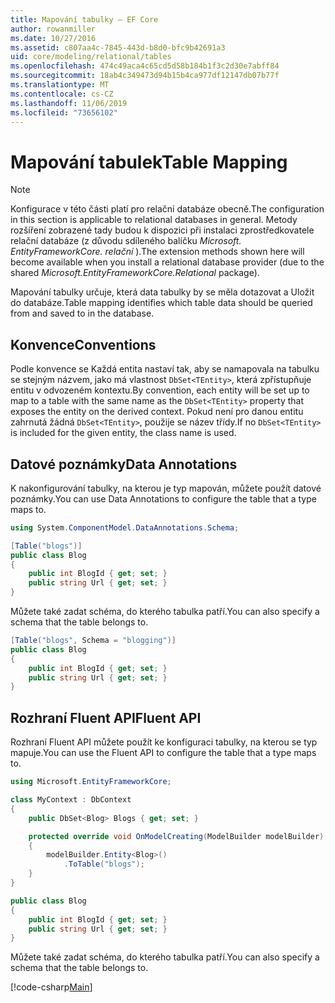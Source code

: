 ```yaml
---
title: Mapování tabulky – EF Core
author: rowanmiller
ms.date: 10/27/2016
ms.assetid: c807aa4c-7845-443d-b8d0-bfc9b42691a3
uid: core/modeling/relational/tables
ms.openlocfilehash: 474c49aca4c65cd5d58b184b1f3c2d30e7abff84
ms.sourcegitcommit: 18ab4c349473d94b15b4ca977df12147db07b77f
ms.translationtype: MT
ms.contentlocale: cs-CZ
ms.lasthandoff: 11/06/2019
ms.locfileid: "73656102"
---
```

# <a name="table-mapping"></a><span data-ttu-id="ecf5f-102">Mapování tabulek</span><span class="sxs-lookup"><span data-stu-id="ecf5f-102">Table Mapping</span></span>

> [!NOTE]  
> <span data-ttu-id="ecf5f-103">Konfigurace v této části platí pro relační databáze obecně.</span><span class="sxs-lookup"><span data-stu-id="ecf5f-103">The configuration in this section is applicable to relational databases in general.</span></span> <span data-ttu-id="ecf5f-104">Metody rozšíření zobrazené tady budou k dispozici při instalaci zprostředkovatele relační databáze (z důvodu sdíleného balíčku *Microsoft. EntityFrameworkCore. relační* ).</span><span class="sxs-lookup"><span data-stu-id="ecf5f-104">The extension methods shown here will become available when you install a relational database provider (due to the shared *Microsoft.EntityFrameworkCore.Relational* package).</span></span>

<span data-ttu-id="ecf5f-105">Mapování tabulky určuje, která data tabulky by se měla dotazovat a Uložit do databáze.</span><span class="sxs-lookup"><span data-stu-id="ecf5f-105">Table mapping identifies which table data should be queried from and saved to in the database.</span></span>

## <a name="conventions"></a><span data-ttu-id="ecf5f-106">Konvence</span><span class="sxs-lookup"><span data-stu-id="ecf5f-106">Conventions</span></span>

<span data-ttu-id="ecf5f-107">Podle konvence se Každá entita nastaví tak, aby se namapovala na tabulku se stejným názvem, jako má vlastnost `DbSet<TEntity>`, která zpřístupňuje entitu v odvozeném kontextu.</span><span class="sxs-lookup"><span data-stu-id="ecf5f-107">By convention, each entity will be set up to map to a table with the same name as the `DbSet<TEntity>` property that exposes the entity on the derived context.</span></span> <span data-ttu-id="ecf5f-108">Pokud není pro danou entitu zahrnutá žádná `DbSet<TEntity>`, použije se název třídy.</span><span class="sxs-lookup"><span data-stu-id="ecf5f-108">If no `DbSet<TEntity>` is included for the given entity, the class name is used.</span></span>

## <a name="data-annotations"></a><span data-ttu-id="ecf5f-109">Datové poznámky</span><span class="sxs-lookup"><span data-stu-id="ecf5f-109">Data Annotations</span></span>

<span data-ttu-id="ecf5f-110">K nakonfigurování tabulky, na kterou je typ mapován, můžete použít datové poznámky.</span><span class="sxs-lookup"><span data-stu-id="ecf5f-110">You can use Data Annotations to configure the table that a type maps to.</span></span>

``` csharp
using System.ComponentModel.DataAnnotations.Schema;

[Table("blogs")]
public class Blog
{
    public int BlogId { get; set; }
    public string Url { get; set; }
}
```

<span data-ttu-id="ecf5f-111">Můžete také zadat schéma, do kterého tabulka patří.</span><span class="sxs-lookup"><span data-stu-id="ecf5f-111">You can also specify a schema that the table belongs to.</span></span>

``` csharp
[Table("blogs", Schema = "blogging")]
public class Blog
{
    public int BlogId { get; set; }
    public string Url { get; set; }
}
```

## <a name="fluent-api"></a><span data-ttu-id="ecf5f-112">Rozhraní Fluent API</span><span class="sxs-lookup"><span data-stu-id="ecf5f-112">Fluent API</span></span>

<span data-ttu-id="ecf5f-113">Rozhraní Fluent API můžete použít ke konfiguraci tabulky, na kterou se typ mapuje.</span><span class="sxs-lookup"><span data-stu-id="ecf5f-113">You can use the Fluent API to configure the table that a type maps to.</span></span>

``` csharp
using Microsoft.EntityFrameworkCore;

class MyContext : DbContext
{
    public DbSet<Blog> Blogs { get; set; }

    protected override void OnModelCreating(ModelBuilder modelBuilder)
    {
        modelBuilder.Entity<Blog>()
            .ToTable("blogs");
    }
}

public class Blog
{
    public int BlogId { get; set; }
    public string Url { get; set; }
}
```

<span data-ttu-id="ecf5f-114">Můžete také zadat schéma, do kterého tabulka patří.</span><span class="sxs-lookup"><span data-stu-id="ecf5f-114">You can also specify a schema that the table belongs to.</span></span>

[!code-csharp[Main](../../../../samples/core/Modeling/FluentAPI/Relational/TableAndSchema.cs?name=Table&highlight=2)]
